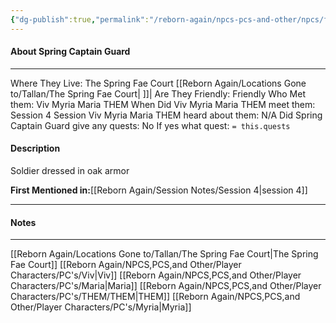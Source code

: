 ```yaml
---
{"dg-publish":true,"permalink":"/reborn-again/npcs-pcs-and-other/npcs/friendly/spring-captain-guard/"}
---
```



#### About Spring Captain Guard
---
Where They Live: The Spring Fae Court [[Reborn Again/Locations Gone to/Tallan/The Spring Fae Court\| ]]| 
Are They Friendly: Friendly 
Who Met them: Viv Myria Maria THEM
When Did Viv Myria Maria THEM meet them: Session 4
Session Viv Myria Maria THEM heard about them: N/A
Did Spring Captain Guard give any quests: No
	If yes what quest: `= this.quests`


#### Description
 Soldier dressed in oak armor
 
**First Mentioned in:**[[Reborn Again/Session Notes/Session 4\|session 4]]

---

#### Notes
---

[[Reborn Again/Locations Gone to/Tallan/The Spring Fae Court\|The Spring Fae Court]]
[[Reborn Again/NPCS,PCS,and Other/Player Characters/PC's/Viv\|Viv]]
[[Reborn Again/NPCS,PCS,and Other/Player Characters/PC's/Maria\|Maria]]
[[Reborn Again/NPCS,PCS,and Other/Player Characters/PC's/THEM/THEM\|THEM]]
[[Reborn Again/NPCS,PCS,and Other/Player Characters/PC's/Myria\|Myria]]

